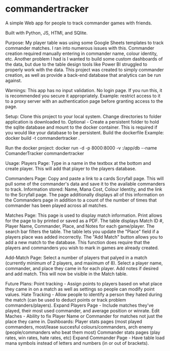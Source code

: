 # commandertracker
A simple Web app for people to track commander games with friends.

Built with Python, JS, HTMl, and SQlite.

Purpose: My player table was using some Google Sheets templates to track commander matches. I ran into numerous issues with this. Commander creation required manually entering in commander name, colour identity, etc. Another problem I had is I wanted to build some custom dashboards of the data, but due to the table design tools like Power BI struggled to properly work with the data. This project was created to simply commander creation, as well as provide a back-end database that analytics can be run against.

Warnings:
This app has no input validation. No login page. If you run this, it is recommended you secure it appropriately. Example: restrict access to it to a proxy server with an authentication page before granting access to the page.


Setup:
Clone this project to your local system.
Change directories to folder application is downloaded to.
Optional - Create a persistent folder to hold the sqlite database and mount to the docker container. This is required if you would like your database to be persistent.
Build the dockerfile
Example: 
docker build -t commandertracker .

Run the docker project:
docker run -d -p 8000:8000 -v <local-folder-path>:/app/db --name ComanderTracker commandertracker


Usage:
Players Page:
Type in a name in the textbox at the bottom and create player. This will add that player to the players database.

Commanders Page:
Copy and paste a link to a cards Scryfall page. This will pull some of the commander's data and save it to the available commanders to track.
Information stored: Name, Mana Cost, Colour Identity, and the link to the Scryfall page. 
The page additionally displays all of this information on the Commanders page in addition to a count of the number of times that commander has been played across all matches.

Matches Page:
This page is used to display match information. 
Print allows for the page to by printed or saved as a PDF.
The table displays Match ID #, Player Name, Commander, Place, and Notes for each game/player.
The search bar filters the table.
The table lets you update the "Place" field if a players place was added incorrectly.
The "Add Match" button allows you to add a new match to the database. This function does require that the players and commanders you wish to mark in games are already created.

Add-Match Page:
Select a number of players that palyed in a match (currently minimum of 2 players, and maximum of 8).
Select a player name, commander, and place they came in for each player. Add notes if desired and add match. This will now be visible in the Match table.

Future Plans:
Point tracking - Assign points to players based on what place they came in on a match as well as settings so people can modify point values.
Hate Tracking - Allow people to identify a person they hated during the match (can be used to deduct points or track problem commanders/players). 
Expand Players Page - Include matches they've played, their most used commander, and average position or winrate.
Edit Maches - Ability to fix Player Name or Commander for matches not just the place they came in.
Dashboards:
Player stats pages (most played commanders, most/lease succesful colours/commanders, arch enemy (people/commanders who beat them most)
Commander stats pages (play rates, win rates, hate rates, etc)
Expand Commander Page - Have table load mana symbols instead of letters and numbers (in or out of brackets). 
